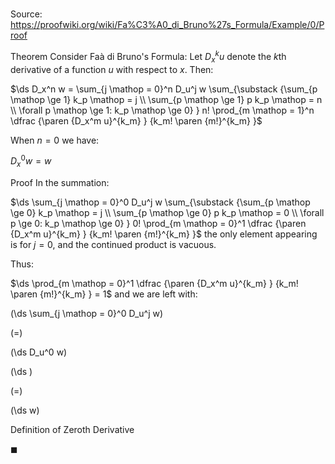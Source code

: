 # 

Source: https://proofwiki.org/wiki/Fa%C3%A0_di_Bruno%27s_Formula/Example/0/Proof

Theorem
Consider Faà di Bruno's Formula:
Let $D_x^k u$ denote the $k$th derivative of a function $u$ with respect to $x$.
Then:

$\ds D_x^n w = \sum_{j \mathop = 0}^n D_u^j w \sum_{\substack {\sum_{p \mathop \ge 1} k_p \mathop = j \\ \sum_{p \mathop \ge 1} p k_p \mathop = n \\ \forall p \mathop \ge 1: k_p \mathop \ge 0} } n! \prod_{m \mathop = 1}^n \dfrac {\paren {D_x^m u}^{k_m} } {k_m! \paren {m!}^{k_m} }$

When $n = 0$ we have:

$D_x^0 w = w$


Proof
In the summation:

$\ds \sum_{j \mathop = 0}^0 D_u^j w \sum_{\substack {\sum_{p \mathop \ge 0} k_p \mathop = j \\ \sum_{p \mathop \ge 0} p k_p \mathop = 0 \\ \forall p \ge 0: k_p \mathop \ge 0} } 0! \prod_{m \mathop = 0}^1 \dfrac {\paren {D_x^m u}^{k_m} } {k_m! \paren {m!}^{k_m} }$
the only element appearing is for $j = 0$, and the continued product is vacuous.

Thus:

$\ds \prod_{m \mathop = 0}^1 \dfrac {\paren {D_x^m u}^{k_m} } {k_m! \paren {m!}^{k_m} } = 1$
and we are left with:














\(\ds \sum_{j \mathop = 0}^0 D_u^j w\)

\(=\)







\(\ds D_u^0 w\)




















\(\ds \)

\(=\)







\(\ds w\)





Definition of Zeroth Derivative



$\blacksquare$





